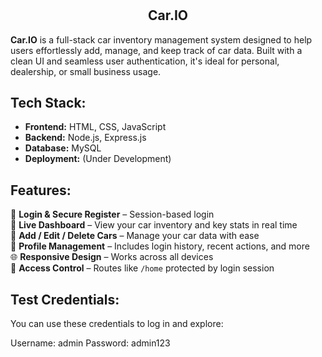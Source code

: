 # <h2 align="center"> Car.IO</h2>

**Car.IO** is a full-stack car inventory management system designed to help users effortlessly add, manage, and keep track of car data. Built with a clean UI and seamless user authentication, it's ideal for personal, dealership, or small business usage.

## Tech Stack:

- **Frontend:** HTML, CSS, JavaScript  
- **Backend:** Node.js, Express.js  
- **Database:** MySQL  
- **Deployment:** (Under Development)

## Features:

 👾 **Login & Secure Register** – Session-based login    
 🌳 **Live Dashboard** – View your car inventory and key stats in real time  
 🫧 **Add / Edit / Delete Cars** – Manage your car data with ease  
 🎨 **Profile Management** – Includes login history, recent actions, and more  
 🌐 **Responsive Design** – Works across all devices  
 🍄 **Access Control** – Routes like `/home` protected by login session

## Test Credentials:

You can use these credentials to log in and explore:

Username: admin
Password: admin123
